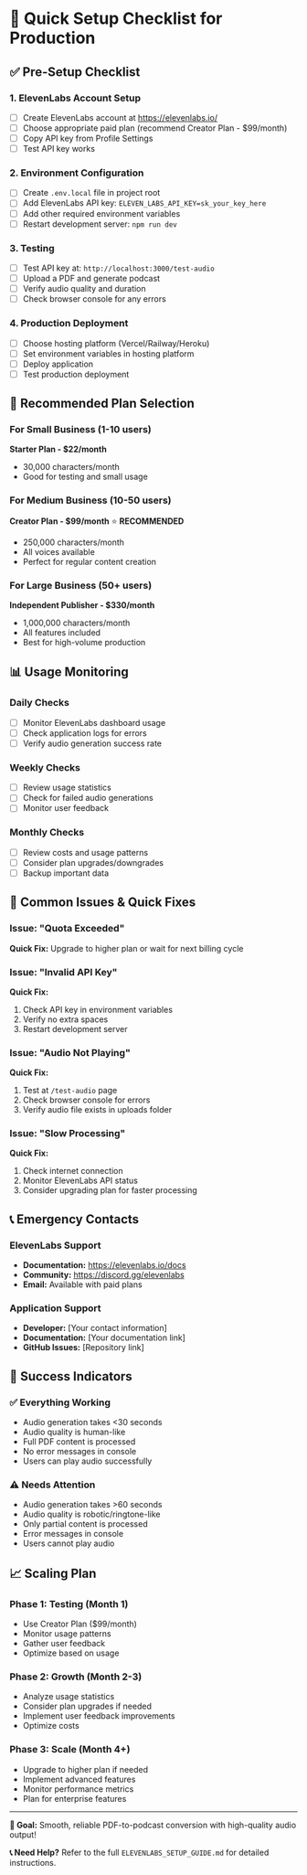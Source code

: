 # 🚀 Quick Setup Checklist for Production

## ✅ Pre-Setup Checklist

### 1. ElevenLabs Account Setup
- [ ] Create ElevenLabs account at https://elevenlabs.io/
- [ ] Choose appropriate paid plan (recommend Creator Plan - $99/month)
- [ ] Copy API key from Profile Settings
- [ ] Test API key works

### 2. Environment Configuration
- [ ] Create `.env.local` file in project root
- [ ] Add ElevenLabs API key: `ELEVEN_LABS_API_KEY=sk_your_key_here`
- [ ] Add other required environment variables
- [ ] Restart development server: `npm run dev`

### 3. Testing
- [ ] Test API key at: `http://localhost:3000/test-audio`
- [ ] Upload a PDF and generate podcast
- [ ] Verify audio quality and duration
- [ ] Check browser console for any errors

### 4. Production Deployment
- [ ] Choose hosting platform (Vercel/Railway/Heroku)
- [ ] Set environment variables in hosting platform
- [ ] Deploy application
- [ ] Test production deployment

## 🎯 Recommended Plan Selection

### For Small Business (1-10 users)
**Starter Plan - $22/month**
- 30,000 characters/month
- Good for testing and small usage

### For Medium Business (10-50 users)
**Creator Plan - $99/month** ⭐ **RECOMMENDED**
- 250,000 characters/month
- All voices available
- Perfect for regular content creation

### For Large Business (50+ users)
**Independent Publisher - $330/month**
- 1,000,000 characters/month
- All features included
- Best for high-volume production

## 📊 Usage Monitoring

### Daily Checks
- [ ] Monitor ElevenLabs dashboard usage
- [ ] Check application logs for errors
- [ ] Verify audio generation success rate

### Weekly Checks
- [ ] Review usage statistics
- [ ] Check for failed audio generations
- [ ] Monitor user feedback

### Monthly Checks
- [ ] Review costs and usage patterns
- [ ] Consider plan upgrades/downgrades
- [ ] Backup important data

## 🔧 Common Issues & Quick Fixes

### Issue: "Quota Exceeded"
**Quick Fix:** Upgrade to higher plan or wait for next billing cycle

### Issue: "Invalid API Key"
**Quick Fix:** 
1. Check API key in environment variables
2. Verify no extra spaces
3. Restart development server

### Issue: "Audio Not Playing"
**Quick Fix:**
1. Test at `/test-audio` page
2. Check browser console for errors
3. Verify audio file exists in uploads folder

### Issue: "Slow Processing"
**Quick Fix:**
1. Check internet connection
2. Monitor ElevenLabs API status
3. Consider upgrading plan for faster processing

## 📞 Emergency Contacts

### ElevenLabs Support
- **Documentation:** https://elevenlabs.io/docs
- **Community:** https://discord.gg/elevenlabs
- **Email:** Available with paid plans

### Application Support
- **Developer:** [Your contact information]
- **Documentation:** [Your documentation link]
- **GitHub Issues:** [Repository link]

## 🎉 Success Indicators

### ✅ Everything Working
- Audio generation takes <30 seconds
- Audio quality is human-like
- Full PDF content is processed
- No error messages in console
- Users can play audio successfully

### ⚠️ Needs Attention
- Audio generation takes >60 seconds
- Audio quality is robotic/ringtone-like
- Only partial content is processed
- Error messages in console
- Users cannot play audio

## 📈 Scaling Plan

### Phase 1: Testing (Month 1)
- Use Creator Plan ($99/month)
- Monitor usage patterns
- Gather user feedback
- Optimize based on usage

### Phase 2: Growth (Month 2-3)
- Analyze usage statistics
- Consider plan upgrades if needed
- Implement user feedback improvements
- Optimize costs

### Phase 3: Scale (Month 4+)
- Upgrade to higher plan if needed
- Implement advanced features
- Monitor performance metrics
- Plan for enterprise features

---

**🎯 Goal:** Smooth, reliable PDF-to-podcast conversion with high-quality audio output!

**📞 Need Help?** Refer to the full `ELEVENLABS_SETUP_GUIDE.md` for detailed instructions. 